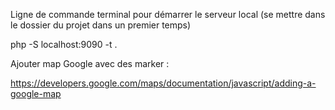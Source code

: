 Ligne de commande terminal pour démarrer le serveur local (se mettre dans le dossier du projet dans un premier temps)

php -S localhost:9090 -t .

Ajouter map Google avec des marker :

https://developers.google.com/maps/documentation/javascript/adding-a-google-map